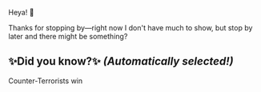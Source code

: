 Heya! 👋

Thanks for stopping by—right now I don't have much to show, but stop by later and there might be something?

## ✨Did you know?✨ *(Automatically selected!)*

Counter-Terrorists win
